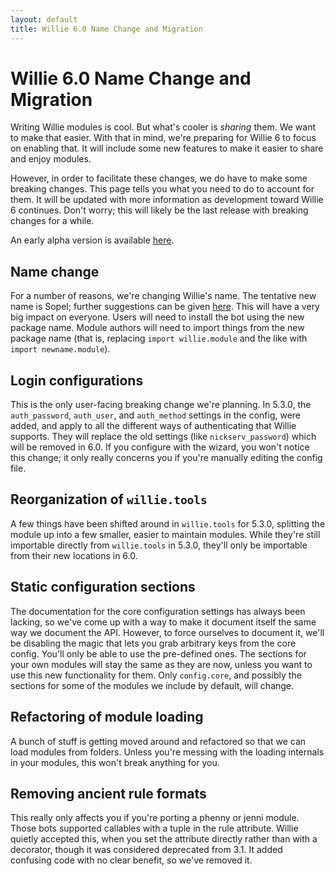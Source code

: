 ```yaml
---
layout: default
title: Willie 6.0 Name Change and Migration
---
```


# Willie 6.0 Name Change and Migration

Writing Willie modules is cool. But what's cooler is *sharing* them. We want to
make that easier. With that in mind, we're preparing for Willie 6 to focus on
enabling that. It will include some new features to make it easier to share and
enjoy modules.

However, in order to facilitate these changes, we do have to make some breaking
changes. This page tells you what you need to do to account for them. It will
be updated with more information as development toward Willie 6 continues.
Don't worry; this will likely be the last release with breaking changes for a
while.

An early alpha version is available [here](https://github.com/embolalia/willie/releases/tag/6.0.0a1).

## Name change

For a number of reasons, we're changing Willie's name. The tentative new name
is Sopel; further suggestions can be given
[here](http://goo.gl/forms/f7AxcbOiTo). This will have a very big impact on
everyone. Users will need to install the bot using the new package name. Module
authors will need to import things from the new package name (that is,
replacing `import willie.module` and the like with `import newname.module`).

## Login configurations

This is the only user-facing breaking change we're planning. In 5.3.0, the
`auth_password`, `auth_user`, and `auth_method` settings in the config, were
added, and apply to all the different ways of authenticating that Willie
supports. They will replace the old settings (like `nickserv_password`) which
will be removed in 6.0.  If you configure with the wizard, you won't notice
this change; it only really concerns you if you're manually editing the config
file.

## Reorganization of `willie.tools`

A few things have been shifted around in `willie.tools` for 5.3.0, splitting
the module up into a few smaller, easier to maintain modules. While they're
still importable directly from `willie.tools` in 5.3.0, they'll only be
importable from their new locations in 6.0.

## Static configuration sections

The documentation for the core configuration settings has always been lacking,
so we've come up with a way to make it document itself the same way we document
the API. However, to force ourselves to document it, we'll be disabling the
magic that lets you grab arbitrary keys from the core config. You'll only be
able to use the pre-defined ones. The sections for your own modules will stay
the same as they are now, unless you want to use this new functionality for
them. Only `config.core`, and possibly the sections for some of the modules we
include by default, will change.

## Refactoring of module loading

A bunch of stuff is getting moved around and refactored so that we can load
modules from folders. Unless you're messing with the loading internals in your
modules, this won't break anything for you.

## Removing ancient rule formats

This really only affects you if you're porting a phenny or jenni module. Those
bots supported callables with a tuple in the rule attribute. Willie quietly
accepted this, when you set the attribute directly rather than with a
decorator, though it was considered deprecated from 3.1. It added confusing
code with no clear benefit, so we've removed it.
